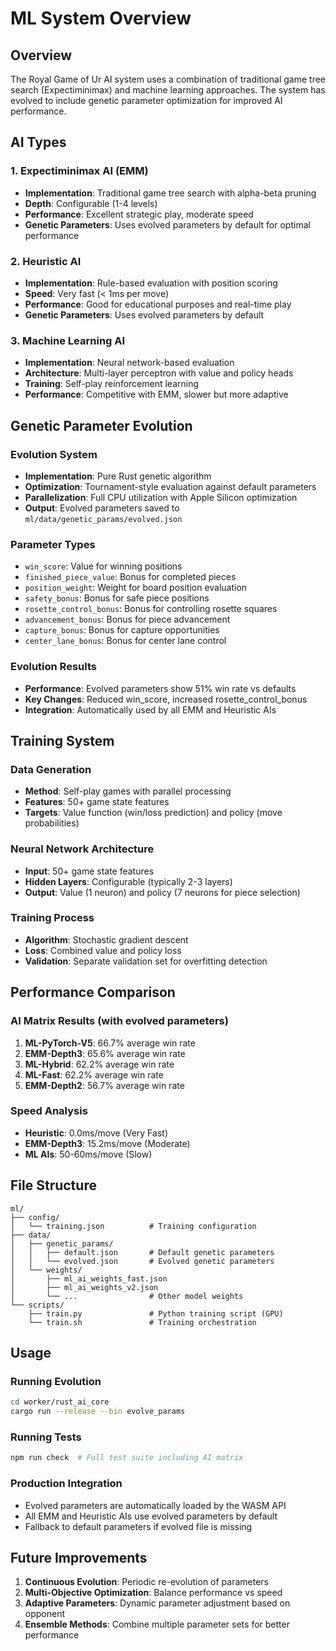 # ML System Overview

## Overview

The Royal Game of Ur AI system uses a combination of traditional game tree search (Expectiminimax) and machine learning approaches. The system has evolved to include genetic parameter optimization for improved AI performance.

## AI Types

### 1. Expectiminimax AI (EMM)

- **Implementation**: Traditional game tree search with alpha-beta pruning
- **Depth**: Configurable (1-4 levels)
- **Performance**: Excellent strategic play, moderate speed
- **Genetic Parameters**: Uses evolved parameters by default for optimal performance

### 2. Heuristic AI

- **Implementation**: Rule-based evaluation with position scoring
- **Speed**: Very fast (< 1ms per move)
- **Performance**: Good for educational purposes and real-time play
- **Genetic Parameters**: Uses evolved parameters by default

### 3. Machine Learning AI

- **Implementation**: Neural network-based evaluation
- **Architecture**: Multi-layer perceptron with value and policy heads
- **Training**: Self-play reinforcement learning
- **Performance**: Competitive with EMM, slower but more adaptive

## Genetic Parameter Evolution

### Evolution System

- **Implementation**: Pure Rust genetic algorithm
- **Optimization**: Tournament-style evaluation against default parameters
- **Parallelization**: Full CPU utilization with Apple Silicon optimization
- **Output**: Evolved parameters saved to `ml/data/genetic_params/evolved.json`

### Parameter Types

- `win_score`: Value for winning positions
- `finished_piece_value`: Bonus for completed pieces
- `position_weight`: Weight for board position evaluation
- `safety_bonus`: Bonus for safe piece positions
- `rosette_control_bonus`: Bonus for controlling rosette squares
- `advancement_bonus`: Bonus for piece advancement
- `capture_bonus`: Bonus for capture opportunities
- `center_lane_bonus`: Bonus for center lane control

### Evolution Results

- **Performance**: Evolved parameters show 51% win rate vs defaults
- **Key Changes**: Reduced win_score, increased rosette_control_bonus
- **Integration**: Automatically used by all EMM and Heuristic AIs

## Training System

### Data Generation

- **Method**: Self-play games with parallel processing
- **Features**: 50+ game state features
- **Targets**: Value function (win/loss prediction) and policy (move probabilities)

### Neural Network Architecture

- **Input**: 50+ game state features
- **Hidden Layers**: Configurable (typically 2-3 layers)
- **Output**: Value (1 neuron) and policy (7 neurons for piece selection)

### Training Process

- **Algorithm**: Stochastic gradient descent
- **Loss**: Combined value and policy loss
- **Validation**: Separate validation set for overfitting detection

## Performance Comparison

### AI Matrix Results (with evolved parameters)

1. **ML-PyTorch-V5**: 66.7% average win rate
2. **EMM-Depth3**: 65.6% average win rate
3. **ML-Hybrid**: 62.2% average win rate
4. **ML-Fast**: 62.2% average win rate
5. **EMM-Depth2**: 56.7% average win rate

### Speed Analysis

- **Heuristic**: 0.0ms/move (Very Fast)
- **EMM-Depth3**: 15.2ms/move (Moderate)
- **ML AIs**: 50-60ms/move (Slow)

## File Structure

```
ml/
├── config/
│   └── training.json          # Training configuration
├── data/
│   ├── genetic_params/
│   │   ├── default.json       # Default genetic parameters
│   │   └── evolved.json       # Evolved genetic parameters
│   └── weights/
│       ├── ml_ai_weights_fast.json
│       ├── ml_ai_weights_v2.json
│       └── ...                # Other model weights
└── scripts/
    ├── train.py               # Python training script (GPU)
    └── train.sh               # Training orchestration
```

## Usage

### Running Evolution

```bash
cd worker/rust_ai_core
cargo run --release --bin evolve_params
```

### Running Tests

```bash
npm run check  # Full test suite including AI matrix
```

### Production Integration

- Evolved parameters are automatically loaded by the WASM API
- All EMM and Heuristic AIs use evolved parameters by default
- Fallback to default parameters if evolved file is missing

## Future Improvements

1. **Continuous Evolution**: Periodic re-evolution of parameters
2. **Multi-Objective Optimization**: Balance performance vs speed
3. **Adaptive Parameters**: Dynamic parameter adjustment based on opponent
4. **Ensemble Methods**: Combine multiple parameter sets for better performance
